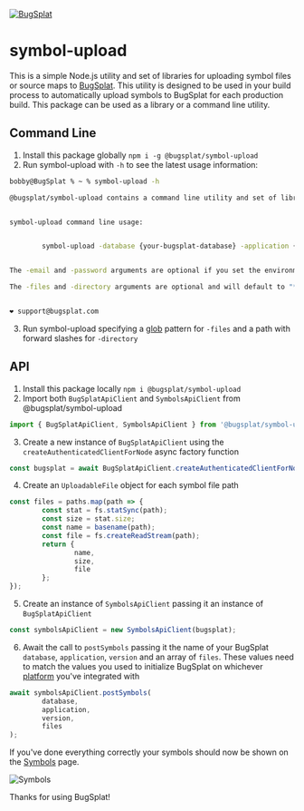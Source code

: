 [![BugSplat](https://s3.amazonaws.com/bugsplat-public/npm/header.png)](https://www.bugsplat.com)

# symbol-upload
This is a simple Node.js utility and set of libraries for uploading symbol files or source maps to [BugSplat](https://www.bugsplat.com). This utility is designed to be used in your build process to automatically upload symbols to BugSplat for each production build. This package can be used as a library or a command line utility.

## Command Line
1. Install this package globally `npm i -g @bugsplat/symbol-upload`
2. Run symbol-upload with `-h` to see the latest usage information:
```bash
bobby@BugSplat % ~ % symbol-upload -h

@bugsplat/symbol-upload contains a command line utility and set of libraries to help you upload symbols to BugSplat.


symbol-upload command line usage:


        symbol-upload -database {your-bugsplat-database} -application {your-application-name} -version {your-version} [ -email {your-email-login} -password {your-password} -files "*.js.map" -directory "/path/to/containing/dir" ]


The -email and -password arguments are optional if you set the environment variables SYMBOL_UPLOAD_EMAIL and SYMBOL_UPLOAD_PASSWORD respectively. 

The -files and -directory arguments are optional and will default to "*.js.map" and "." respectively.


❤️ support@bugsplat.com
```
3. Run symbol-upload specifying a [glob](https://www.npmjs.com/package/glob#glob-primer) pattern for `-files` and a path with forward slashes for `-directory`

## API

1. Install this package locally `npm i @bugsplat/symbol-upload`
2. Import both `BugSplatApiClient` and `SymbolsApiClient` from @bugsplat/symbol-upload

```ts
import { BugSplatApiClient, SymbolsApiClient } from '@bugsplat/symbol-upload';
```

3. Create a new instance of `BugSplatApiClient` using the `createAuthenticatedClientForNode` async factory function

```ts
const bugsplat = await BugSplatApiClient.createAuthenticatedClientForNode(email, password);
```

4. Create an `UploadableFile` object for each symbol file path

```ts
const files = paths.map(path => {
        const stat = fs.statSync(path);
        const size = stat.size;
        const name = basename(path);
        const file = fs.createReadStream(path);
        return {
                name,
                size,
                file
        };
});
```

5. Create an instance of `SymbolsApiClient` passing it an instance of `BugSplatApiClient`

```ts
const symbolsApiClient = new SymbolsApiClient(bugsplat);
```

6. Await the call to `postSymbols` passing it the name of your BugSplat `database`, `application`, `version` and an array of `files`. These values need to match the values you used to initialize BugSplat on whichever [platform](https://docs.bugsplat.com/introduction/getting-started/integrations) you've integrated with

```ts
await symbolsApiClient.postSymbols(
        database,
        application,
        version,
        files
);
```

If you've done everything correctly your symbols should now be shown on the [Symbols](https://app.bugsplat.com/v2/symbols) page.

![Symbols](https://bugsplat-public.s3.amazonaws.com/npm/symbol-upload/symbols.png)

Thanks for using BugSplat!
